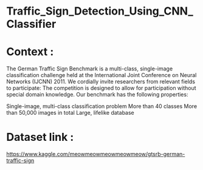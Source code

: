 # Traffic_Sign_Detection_Using_CNN_Classifier


# Context :

The German Traffic Sign Benchmark is a multi-class, single-image classification challenge held at the International Joint Conference on Neural Networks (IJCNN) 2011. We cordially invite researchers from relevant fields to participate: The competition is designed to allow for participation without special domain knowledge. Our benchmark has the following properties:

Single-image, multi-class classification problem
More than 40 classes
More than 50,000 images in total
Large, lifelike database



# Dataset link :

https://www.kaggle.com/meowmeowmeowmeowmeow/gtsrb-german-traffic-sign


